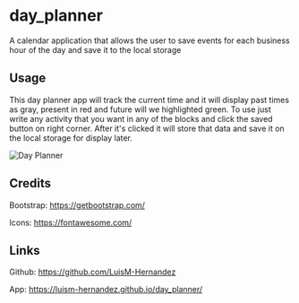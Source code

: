 # day_planner
A calendar application that allows the user to save events for each business hour of the day and save it to the local storage


## Usage

This day planner app will track the current time and it will display past times as gray, present in red and future will we highlighted green. To use just write any activity that you want in any of the blocks and click the saved button on right corner. 
After it's clicked it will store that data and save it on the local storage for display later. 


![Day Planner](imgs/day_planner_example.gif)


## Credits

Bootstrap: https://getbootstrap.com/

Icons: https://fontawesome.com/

## Links

Github: https://github.com/LuisM-Hernandez

App: https://luism-hernandez.github.io/day_planner/
